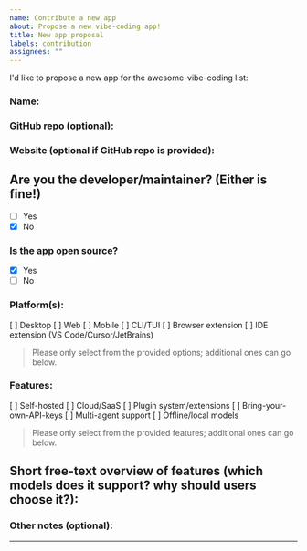 ```yaml
---
name: Contribute a new app
about: Propose a new vibe-coding app!
title: New app proposal
labels: contribution
assignees: ""
---
```


I'd like to propose a new app for the awesome-vibe-coding list:

### Name: <app name>

### GitHub repo (optional):

### Website (optional if GitHub repo is provided):

## Are you the developer/maintainer? (Either is fine!)

- [ ] Yes
- [x] No

### Is the app open source?

- [x] Yes
- [ ] No

### Platform(s):

[ ] Desktop
[ ] Web
[ ] Mobile
[ ] CLI/TUI
[ ] Browser extension
[ ] IDE extension (VS Code/Cursor/JetBrains)

> Please only select from the provided options; additional ones can go below.

### Features:

[ ] Self-hosted
[ ] Cloud/SaaS
[ ] Plugin system/extensions
[ ] Bring-your-own-API-keys
[ ] Multi-agent support
[ ] Offline/local models

> Please only select from the provided features; additional ones can go below.

## Short free-text overview of features (which models does it support? why should users choose it?):

<features>

<!-- e.g.
VibeStudio is a desktop and web app that connects to OpenAI, Anthropic, and local models, offers plugin-based tools, and integrates with Cursor.
-->

### Other notes (optional):

<notes>

---

<!--
 - Contributions should be fully functioning
 - Your contribution will be edited by our AI agents, and may be moved to a different category
-->
